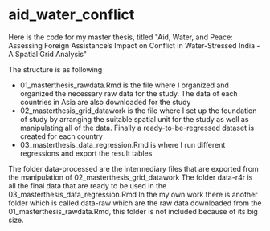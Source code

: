 # aid_water_conflict
Here is the code for my master thesis, titled "Aid, Water, and Peace: Assessing Foreign Assistance’s Impact on Conflict in Water-Stressed India - A Spatial Grid Analysis"

The structure is as following
- 01_masterthesis_rawdata.Rmd is the file where I organized and organized the necessary raw data for the study. The data of each countries in Asia are also downloaded for the study 
- 02_masterthesis_grid_datawork is the file where I set up the foundation of study by arranging the suitable spatial unit for the study as well as manipulating all of the data. Finally a ready-to-be-regressed dataset is created for each country
- 03_masterthesis_data_regression.Rmd is where I run different regressions and export the result tables

The folder data-processed are the intermediary files that are exported from the manipulation of 02_masterthesis_grid_datawork
The folder data-r4r is all the final data that are ready to be used in the 03_masterthesis_data_regression.Rmd
In the my own work there is another folder which is called data-raw which are the raw data downloaded from the 01_masterthesis_rawdata.Rmd, this folder is not included because of its big size. 
